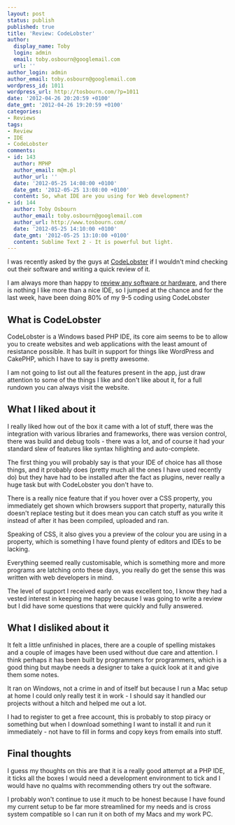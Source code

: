 ```yaml
---
layout: post
status: publish
published: true
title: 'Review: CodeLobster'
author:
  display_name: Toby
  login: admin
  email: toby.osbourn@googlemail.com
  url: ''
author_login: admin
author_email: toby.osbourn@googlemail.com
wordpress_id: 1011
wordpress_url: http://tosbourn.com/?p=1011
date: '2012-04-26 20:20:59 +0100'
date_gmt: '2012-04-26 19:20:59 +0100'
categories:
- Reviews
tags:
- Review
- IDE
- CodeLobster
comments:
- id: 143
  author: MPHP
  author_email: m@m.pl
  author_url: ''
  date: '2012-05-25 14:08:00 +0100'
  date_gmt: '2012-05-25 13:08:00 +0100'
  content: So, what IDE are you using for Web development?
- id: 144
  author: Toby Osbourn
  author_email: toby.osbourn@googlemail.com
  author_url: http://www.tosbourn.com/
  date: '2012-05-25 14:10:00 +0100'
  date_gmt: '2012-05-25 13:10:00 +0100'
  content: Sublime Text 2 - It is powerful but light.
---
```

<p>I was recently asked by the guys at <a href="http://www.codelobster.com/">CodeLobster</a> if I wouldn't mind checking out their software and writing a quick review of it.</p>
<p>I am always more than happy to <a title="Reviews and Interviews" href="http://tosbourn.com/reviews-and-interviews/">review any software or hardware</a>, and there is nothing I like more than a nice IDE, so I jumped at the chance and for the last week, have been doing 80% of my 9-5 coding using CodeLobster</p>
<h2>What is CodeLobster</h2>
<p>CodeLobster is a Windows based PHP IDE, its core aim seems to be to allow you to create websites and web applications with the least amount of resistance possible. It has built in support for things like WordPress and CakePHP, which I have to say is pretty awesome.</p>
<p>I am not going to list out all the features present in the app, just draw attention to some of the things I like and don't like about it, for a full rundown you can always visit the website.</p>
<h2>What I liked about it</h2>
<p>I really liked how out of the box it came with a lot of stuff, there was the integration with various libraries and frameworks, there was version control, there was build and debug tools - there was a lot, and of course it had your standard slew of features like syntax hilighting and auto-complete.</p>
<p>The first thing you will probably say is that your IDE of choice has all those things, and it probably does (pretty much all the ones I have used recently do) but they have had to be installed after the fact as plugins, never really a huge task but with CodeLobster you don't have to.</p>
<p>There is a really nice feature that if you hover over a CSS property, you immediately get shown which browsers support that property, naturally this doesn't replace testing but it does mean you can catch stuff as you write it instead of after it has been compiled, uploaded and ran.</p>
<p>Speaking of CSS, it also gives you a preview of the colour you are using in a property, which is something I have found plenty of editors and IDEs to be lacking.</p>
<p>Everything seemed really customisable, which is something more and more programs are latching onto these days, you really do get the sense this was written with web developers in mind.</p>
<p>The level of support I received early on was excellent too, I know they had a vested interest in keeping me happy because I was going to write a review but I did have some questions that were quickly and fully answered.</p>
<h2>What I disliked about it</h2>
<p>It felt a little unfinished in places, there are a couple of spelling mistakes and a couple of images have been used without due care and attention. I think perhaps it has been built by programmers for programmers, which is a good thing but maybe needs a designer to take a quick look at it and give them some notes.</p>
<p>It ran on Windows, not a crime in and of itself but because I run a Mac setup at home I could only really test it in work - I should say it handled our projects without a hitch and helped me out a lot.</p>
<p>I had to register to get a free account, this is probably to stop piracy or something but when I download something I want to install it and run it immediately - not have to fill in forms and copy keys from emails into stuff.</p>
<h2>Final thoughts</h2>
<p>I guess my thoughts on this are that it is a really good attempt at a PHP IDE, it ticks all the boxes I would need a development environment to tick and I would have no qualms with recommending others try out the software.</p>
<p>I probably won't continue to use it much to be honest because I have found my current setup to be far more streamlined for my needs and is cross system compatible so I can run it on both of my Macs and my work PC.</p>
